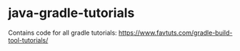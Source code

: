 # java-gradle-tutorials
Contains code for all gradle tutorials: https://www.favtuts.com/gradle-build-tool-tutorials/
